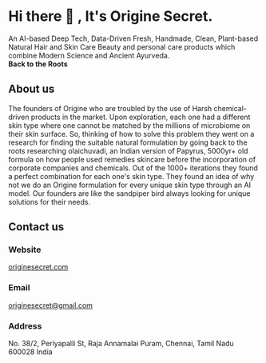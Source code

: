 # Hi there 👋 , It's Origine Secret.
An AI-based Deep Tech,
Data-Driven Fresh, Handmade, Clean, Plant-based
Natural Hair and Skin Care Beauty and personal care
products which combine Modern Science and
Ancient Ayurveda.<br/>
**Back to the Roots**

## About us
The founders of Origine who are troubled by the use of
Harsh chemical-driven products in the market. Upon
exploration, each one had a different skin type where one
cannot be matched by the millions of microbiome on their
skin surface. So, thinking of how to solve this problem
they went on a research for finding the suitable natural
formulation by going back to the roots researching
olaichuvadi, an Indian version of Papyrus, 5000yr+ old
formula on how people used remedies skincare before
the incorporation of corporate companies and chemicals.
Out of the 1000+ iterations they found a perfect
combination for each one's skin type. They found an idea
of why not we do an Origine formulation for every unique
skin type through an AI model. Our founders are like the
sandpiper bird always looking for unique solutions for
their needs.

## Contact us
### Website 
[originesecret.com](https://originesecret.com)

### Email 
originesecret@gmail.com

### Address
No. 38/2, Periyapalli St, Raja Annamalai
Puram, Chennai, Tamil Nadu 600028 India


<!--

**Here are some ideas to get you started:**

🙋‍♀️ A short introduction - what is your organization all about?
🌈 Contribution guidelines - how can the community get involved?
👩‍💻 Useful resources - where can the community find your docs? Is there anything else the community should know?
🍿 Fun facts - what does your team eat for breakfast?
🧙 Remember, you can do mighty things with the power of [Markdown](https://docs.github.com/github/writing-on-github/getting-started-with-writing-and-formatting-on-github/basic-writing-and-formatting-syntax)
-->
